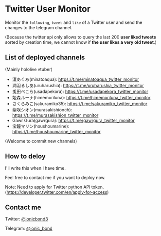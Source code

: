 # Twitter User Monitor

Monitor the `following`, `tweet` and `like` of a Twitter user and send the changes to the telegram channel.

(Because the twitter api only allows to query the last 200 **user liked tweets** sorted by creation time, we cannot know if **the user likes a very old tweet**.)

## List of deployed channels

(Mainly hololive vtuber)

- 湊あくあ(minatoaqua): https://t.me/minatoaqua_twitter_monitor
- 潤羽るしあ(uruharushia): https://t.me/uruharushia_twitter_monitor
- 兎田ぺこら(usadapekora): https://t.me/usadapekora_twitter_monitor
- 姫森ルーナ(himemoriluna): https://t.me/himemoriluna_twitter_monitor
- さくらみこ(sakuramiko35): https://t.me/sakuramiko_twitter_monitor
- 紫咲シオン(murasakishionch): https://t.me/murasakishion_twitter_monitor
- Gawr Gura(gawrgura): https://t.me/gawrgura_twitter_monitor
- 宝鐘マリン(houshoumarine): https://t.me/houshoumarine_twitter_monitor

(Welcome to commit new channels)

## How to deloy

I'll write this when I have time.

Feel free to contact me if you want to deploy now.

Note: Need to apply for Twitter python API token. (https://developer.twitter.com/en/apply-for-access)

## Contact me

Twitter: [@ionicbond3](https://twitter.com/ionicbond3)

Telegram: [@ionic_bond](https://t.me/ionic_bond)
